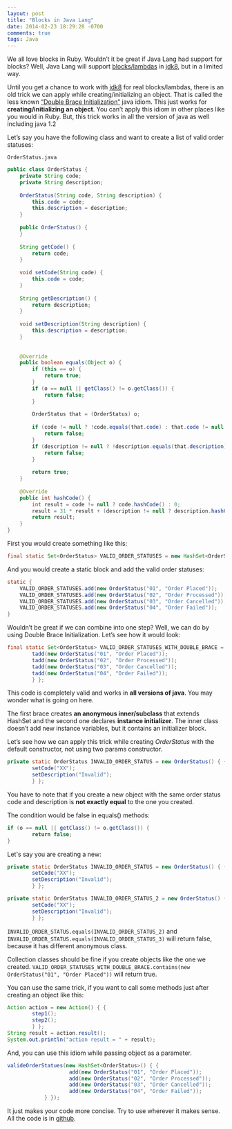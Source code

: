 ```yaml
---
layout: post
title: "Blocks in Java Lang"
date: 2014-02-23 18:29:28 -0700
comments: true
tags: Java
---
```


We all love blocks in Ruby. Wouldn’t it be great if Java Lang had support for blocks? Well, Java Lang will support [blocks/lambdas](http://openjdk.java.net/projects/lambda/) in [jdk8](http://docs.oracle.com/javase/tutorial/java/javaOO/lambdaexpressions.html), but in a limited way.

Until you get a chance to work with [jdk8](http://docs.oracle.com/javase/tutorial/java/javaOO/lambdaexpressions.html) for real blocks/lambdas, there is an old trick we can apply while creating/initializing an object. That is called the less known [“Double Brace Initialization”](http://c2.com/cgi/wiki?DoubleBraceInitialization) java idiom. This just works for **creating/initializing an object**. You can’t apply this idiom in other places like you would in Ruby. But, this trick works in all the version of java as well including java 1.2

<!-- more -->

Let’s say you have the following class and want to create a list of valid order statuses:

`OrderStatus.java`
``` java 
public class OrderStatus {
    private String code;
    private String description;
 
    OrderStatus(String code, String description) {
        this.code = code;
        this.description = description;
    }
 
    public OrderStatus() {
    }
 
    String getCode() {
        return code;
    }
 
    void setCode(String code) {
        this.code = code;
    }
 
    String getDescription() {
        return description;
    }
 
    void setDescription(String description) {
        this.description = description;
    }
 
 
    @Override
    public boolean equals(Object o) {
        if (this == o) {
            return true;
        }
        if (o == null || getClass() != o.getClass()) {
            return false;
        }
 
        OrderStatus that = (OrderStatus) o;
 
        if (code != null ? !code.equals(that.code) : that.code != null) {
            return false;
        }
        if (description != null ? !description.equals(that.description) : that.description != null) {
            return false;
        }
 
        return true;
    }
 
    @Override
    public int hashCode() {
        int result = code != null ? code.hashCode() : 0;
        result = 31 * result + (description != null ? description.hashCode() : 0);
        return result;
    }
}
```

First you would create something like this:

``` java
final static Set<OrderStatus> VALID_ORDER_STATUSES = new HashSet<OrderStatus>();
```

And you would create a static block and add the valid order statuses:

``` java
static {
    VALID_ORDER_STATUSES.add(new OrderStatus("01", "Order Placed"));
    VALID_ORDER_STATUSES.add(new OrderStatus("02", "Order Processed"));
    VALID_ORDER_STATUSES.add(new OrderStatus("03", "Order Cancelled"));
    VALID_ORDER_STATUSES.add(new OrderStatus("04", "Order Failed"));
}
```

Wouldn’t be great if we can combine into one step? Well, we can do by using Double Brace Initialization. Let’s see how it would look:

``` java
final static Set<OrderStatus> VALID_ORDER_STATUSES_WITH_DOUBLE_BRACE = new HashSet<OrderStatus>() { {
        tadd(new OrderStatus("01", "Order Placed"));
        tadd(new OrderStatus("02", "Order Processed"));
        tadd(new OrderStatus("03", "Order Cancelled"));
        tadd(new OrderStatus("04", "Order Failed"));
        } };
```

This code is completely valid and works in **all versions of java**. You may wonder what is going on here.


The first brace creates **an anonymous inner/subclass** that extends HashSet and the second one declares **instance initializer**. The inner class doesn’t add new instance variables, but it contains an initializer block.

Let’s see how we can apply this trick while creating *OrderStatus* with the default constructor, not using two params constructor.

``` java
private static OrderStatus INVALID_ORDER_STATUS = new OrderStatus() { {
        setCode("XX");
        setDescription("Invalid");
        } };
```

You have to note that if you create a new object with the same order status code and description is **not exactly equal** to the one you created.

The condition would be false in equals() methods:

``` java
if (o == null || getClass() != o.getClass()) {
        return false;
}
```

Let's say you are creating a new:

``` java
private static OrderStatus INVALID_ORDER_STATUS = new OrderStatus() { {
        setCode("XX");
        setDescription("Invalid");
        } };

private static OrderStatus INVALID_ORDER_STATUS_2 = new OrderStatus() { {
        setCode("XX");
        setDescription("Invalid");
        } };
```

`INVALID_ORDER_STATUS.equals(INVALID_ORDER_STATUS_2)` and `INVALID_ORDER_STATUS.equals(INVALID_ORDER_STATUS_3)` will return false, because it has different anonymous class.

Collection classes should be fine if you create objects like the one we created. `VALID_ORDER_STATUSES_WITH_DOUBLE_BRACE.contains(new OrderStatus("01", "Order Placed"))` will return true.

You can use the same trick, if you want to call some methods just after creating an object like this:

```java
Action action = new Action() { {
        step1();
        step2();
        } };
String result = action.result();
System.out.println("action result = " + result);
```

And, you can use this idiom while passing object as a parameter.

``` java
valideOrderStatues(new HashSet<OrderStatus>() { {
                    add(new OrderStatus("01", "Order Placed"));
                    add(new OrderStatus("02", "Order Processed"));
                    add(new OrderStatus("03", "Order Cancelled"));
                    add(new OrderStatus("04", "Order Failed"));
            } });

```


It just makes your code more concise. Try to use wherever it makes sense. All the code is in [github](https://github.com/mohanraj-nagasamy/DoubleBrace/).

